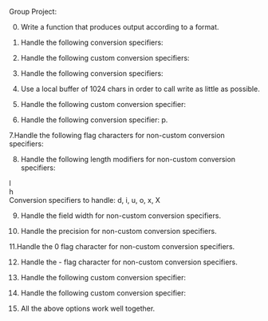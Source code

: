 
Group Project:                                                                      
                                                                                    
0. Write a function that produces output according to a format.                        
                                                                                    
                                                                                    
1. Handle the following conversion specifiers:

2. Handle the following custom conversion specifiers:                                  
                                                                                    
3. Handle the following conversion specifiers:                                         
                                                                                    
4. Use a local buffer of 1024 chars in order to call write as little as possible.      
                                                                                    
5. Handle the following custom conversion specifier:                                   
                                                                                    
6. Handle the following conversion specifier: p.                                       
                                                                                    
7.Handle the following flag characters for non-custom conversion specifiers:          
                                                                                    
8. Handle the following length modifiers for non-custom conversion specifiers:         
                                                                                    
l                                                                                   
h                                                                                   
Conversion specifiers to handle: d, i, u, o, x, X                                   
                                                                                    
9. Handle the field width for non-custom conversion specifiers.                        
                                                                                    
10. Handle the precision for non-custom conversion specifiers.                          
                                                                                    
11.Handle the 0 flag character for non-custom conversion specifiers.                   
                                                                                    
12. Handle the - flag character for non-custom conversion specifiers.                   
                                                                                    
13. Handle the following custom conversion specifier:                                   
                                                                                    
14. Handle the following custom conversion specifier:                                   
                                                                                    
15. All the above options work well together.

